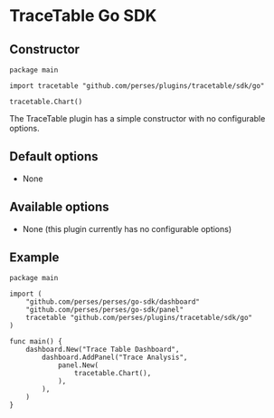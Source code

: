 # TraceTable Go SDK

## Constructor

```golang
package main

import tracetable "github.com/perses/plugins/tracetable/sdk/go"

tracetable.Chart()
```

The TraceTable plugin has a simple constructor with no configurable options.

## Default options

- None

## Available options

- None (this plugin currently has no configurable options)

## Example

```golang
package main

import (
	"github.com/perses/perses/go-sdk/dashboard"
	"github.com/perses/perses/go-sdk/panel"
	tracetable "github.com/perses/plugins/tracetable/sdk/go"
)

func main() {
	dashboard.New("Trace Table Dashboard",
		dashboard.AddPanel("Trace Analysis",
			panel.New(
				tracetable.Chart(),
			),
		),
	)
}